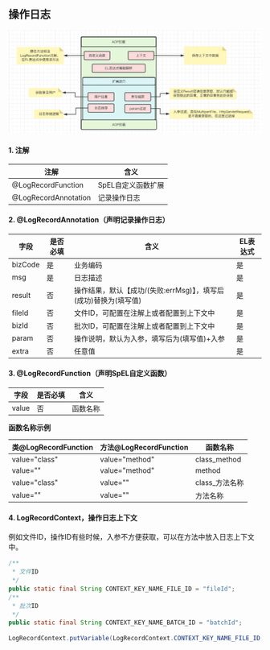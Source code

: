 ## 操作日志
![img.png](img.png)
#### 1. 注解

| 注解                 | 含义               |
| -------------------- | ------------------ |
| @LogRecordFunction   | SpEL自定义函数扩展 |
| @LogRecordAnnotation | 记录操作日志       |

#### 2. @LogRecordAnnotation（声明记录操作日志）

| 字段    | 是否必填 | 含义                                                         | EL表达式 |
| ------- | -------- | ------------------------------------------------------------ | -------- |
| bizCode | 是       | 业务编码                                                     | 是       |
| msg     | 是       | 日志描述                                                     | 是       |
| result  | 否       | 操作结果，默认【成功/(失败:errMsg)】，填写后(成功)替换为(填写值) | 是       |
| fileId  | 否       | 文件ID，可配置在注解上或者配置到上下文中                     | 是       |
| bizId   | 否       | 批次ID，可配置在注解上或者配置到上下文中                     | 是       |
| param   | 否       | 操作说明，默认为入参，填写后为(填写值)+入参                  | 是       |
| extra   | 否       | 任意值                                                       | 是       |

#### 3. @LogRecordFunction（声明SpEL自定义函数）

| 字段  | 是否必填 | 含义     |
| ----- | -------- | -------- |
| value | 否       | 函数名称 |

**函数名称示例**

| 类@LogRecordFunction | 方法@LogRecordFunction | 函数名称       |
| -------------------- | ---------------------- | -------------- |
| value="class"        | value="method"         | class_method   |
| value=""             | value="method"         | method         |
| value="class"        | value=""               | class_方法名称 |
| value=""             | value=""               | 方法名称       |

#### 4. LogRecordContext，操作日志上下文

例如文件ID，操作ID有些时候，入参不方便获取，可以在方法中放入日志上下文中。

```java
/**
 * 文件ID
 */
public static final String CONTEXT_KEY_NAME_FILE_ID = "fileId";
/**
 * 批次ID
 */
public static final String CONTEXT_KEY_NAME_BATCH_ID = "batchId";
```

```java
LogRecordContext.putVariable(LogRecordContext.CONTEXT_KEY_NAME_FILE_ID,"123")
```

